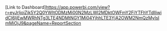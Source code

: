 [Link to Dashboard]https://app.powerbi.com/view?r=eyJrIjoiZjk5Y2Q0YWItODMzMi00N2MzLWI2MDktOWFmY2FjYTFhYTdlIiwidCI6IjEwMWRhNTg3LTE4NDMtNGY1Mi04YjhhLTE3YjA2OWM2NmQzMyIsImMiOjJ9&pageName=ReportSection